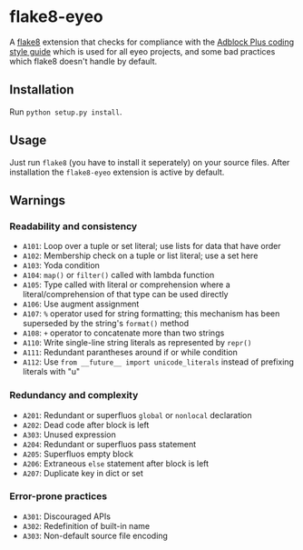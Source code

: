# flake8-eyeo

A [flake8](https://flake8.readthedocs.io) extension that checks for compliance
with the
[Adblock Plus coding style guide](https://adblockplus.org/coding-style#python)
which is used for all eyeo projects, and some bad practices which flake8 doesn't
handle by default.


## Installation

Run `python setup.py install`.


## Usage

Just run `flake8` (you have to install it seperately) on your source files.
After installation the `flake8-eyeo` extension is active by default.


## Warnings

### Readability and consistency

* `A101`: Loop over a tuple or set literal; use lists for data that have order
* `A102`: Membership check on a tuple or list literal; use a set here
* `A103`: Yoda condition
* `A104`: `map()` or `filter()` called with lambda function
* `A105`: Type called with literal or comprehension where a
          literal/comprehension of that type can be used directly
* `A106`: Use augment assignment
* `A107`: `%` operator used for string formatting; this mechanism
          has been superseded by the string's `format()` method
* `A108`: `+` operator to concatenate more than two strings
* `A110`: Write single-line string literals as represented by `repr()`
* `A111`: Redundant parantheses around if or while condition
* `A112`: Use `from __future__ import unicode_literals` instead of
          prefixing literals with "u"


### Redundancy and complexity

* `A201`: Redundant or superfluos `global` or `nonlocal` declaration
* `A202`: Dead code after block is left
* `A303`: Unused expression
* `A204`: Redundant or superfluos pass statement
* `A205`: Superfluos empty block
* `A206`: Extraneous `else` statement after block is left
* `A207`: Duplicate key in dict or set


### Error-prone practices

* `A301`: Discouraged APIs
* `A302`: Redefinition of built-in name
* `A303`: Non-default source file encoding
